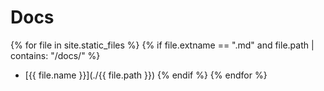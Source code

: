 # Docs

{% for file in site.static_files %}
  {% if file.extname == ".md" and file.path | contains: "/docs/" %}
- [{{ file.name }}](./{{ file.path }})
  {% endif %}
{% endfor %}
